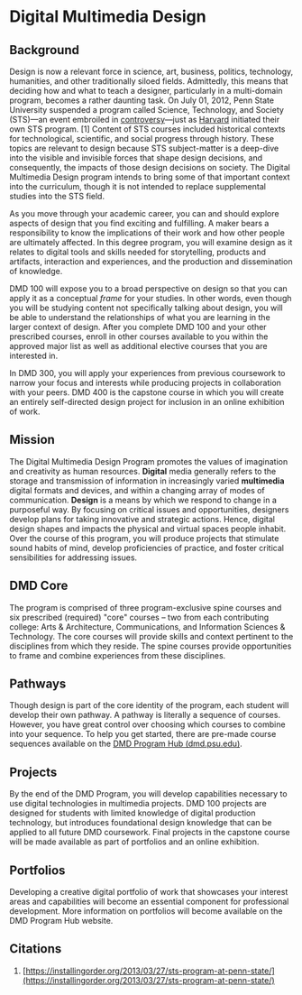 # Digital Multimedia Design

## Background

Design is now a relevant force in science, art, business, politics, technology, humanities, and other traditionally siloed fields. Admittedly, this means that deciding how and what to teach a designer, particularly in a multi-domain program, becomes a rather daunting task. On July 01, 2012, Penn State University suspended a program called Science, Technology, and Society \(STS\)—an event embroiled in [controversy](http://onwardstate.com/2011/01/15/budget-crunch-hits-home-sts-program-recommendation-for-closure/)—just as [Harvard](http://sts.hks.harvard.edu/) initiated their own STS program. \[1\] Content of STS courses included historical contexts for technological, scientific, and social progress through history. These topics are relevant to design because STS subject-matter is a deep-dive into the visible and invisible forces that shape design decisions, and consequently, the impacts of those design decisions on society. The Digital Multimedia Design program intends to bring some of that important context into the curriculum, though it is not intended to replace supplemental studies into the STS field.

As you move through your academic career, you can and should explore aspects of design that you find exciting and fulfilling. A maker bears a responsibility to know the implications of their work and how other people are ultimately affected. In this degree program, you will examine design as it relates to digital tools and skills needed for storytelling, products and artifacts, interaction and experiences, and the production and dissemination of knowledge.

DMD 100 will expose you to a broad perspective on design so that you can apply it as a conceptual _frame_ for your studies. In other words, even though you will be studying content not specifically talking about design, you will be able to understand the relationships of what you are learning in the larger context of design. After you complete DMD 100 and your other prescribed courses, enroll in other courses available to you within the approved major list as well as additional elective courses that you are interested in.

In DMD 300, you will apply your experiences from previous coursework to narrow your focus and interests while producing projects in collaboration with your peers. DMD 400 is the capstone course in which you will create an entirely self-directed design project for inclusion in an online exhibition of work.

## Mission

The Digital Multimedia Design Program promotes the values of imagination and creativity as human resources. **Digital** media generally refers to the storage and transmission of information in increasingly varied **multimedia** digital formats and devices, and within a changing array of modes of communication. **Design** is a means by which we respond to change in a purposeful way. By focusing on critical issues and opportunities, designers develop plans for taking innovative and strategic actions. Hence, digital design shapes and impacts the physical and virtual spaces people inhabit. Over the course of this program, you will produce projects that stimulate sound habits of mind, develop proficiencies of practice, and foster critical sensibilities for addressing issues.

## DMD Core

The program is comprised of three program-exclusive spine courses and six prescribed \(required\) "core" courses – two from each contributing college: Arts & Architecture, Communications, and Information Sciences & Technology. The core courses will provide skills and context pertinent to the disciplines from which they reside. The spine courses provide opportunities to frame and combine experiences from these disciplines.

## Pathways

Though design is part of the core identity of the program, each student will develop their own pathway. A pathway is literally a sequence of courses. However, you have great control over choosing which courses to combine into your sequence. To help you get started, there are pre-made course sequences available on the [DMD Program Hub \(dmd.psu.edu\)](http://dmd.psu.edu).

## Projects

By the end of the DMD Program, you will develop capabilities necessary to use digital technologies in multimedia projects. DMD 100 projects are designed for students with limited knowledge of digital production technology, but introduces foundational design knowledge that can be applied to all future DMD coursework. Final projects in the capstone course will be made available as part of portfolios and an online exhibition.

## Portfolios

Developing a creative digital portfolio of work that showcases your interest areas and capabilities will become an essential component for professional development. More information on portfolios will become available on the DMD Program Hub website.

## Citations

1. [https://installingorder.org/2013/03/27/sts-program-at-penn-state/](https://installingorder.org/2013/03/27/sts-program-at-penn-state/)



